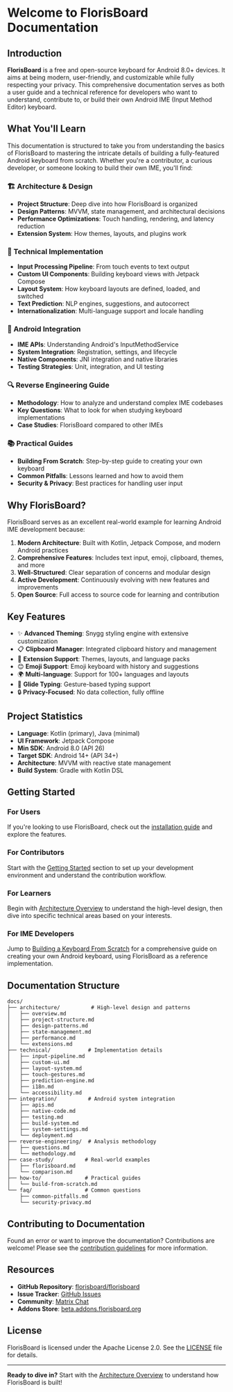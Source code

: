 # Welcome to FlorisBoard Documentation

## Introduction

**FlorisBoard** is a free and open-source keyboard for Android 8.0+ devices. It aims at being modern, user-friendly, and customizable while fully respecting your privacy. This comprehensive documentation serves as both a user guide and a technical reference for developers who want to understand, contribute to, or build their own Android IME (Input Method Editor) keyboard.

## What You'll Learn

This documentation is structured to take you from understanding the basics of FlorisBoard to mastering the intricate details of building a fully-featured Android keyboard from scratch. Whether you're a contributor, a curious developer, or someone looking to build their own IME, you'll find:

### 🏗️ Architecture & Design
- **Project Structure**: Deep dive into how FlorisBoard is organized
- **Design Patterns**: MVVM, state management, and architectural decisions
- **Performance Optimizations**: Touch handling, rendering, and latency reduction
- **Extension System**: How themes, layouts, and plugins work

### 🔧 Technical Implementation
- **Input Processing Pipeline**: From touch events to text output
- **Custom UI Components**: Building keyboard views with Jetpack Compose
- **Layout System**: How keyboard layouts are defined, loaded, and switched
- **Text Prediction**: NLP engines, suggestions, and autocorrect
- **Internationalization**: Multi-language support and locale handling

### 🔌 Android Integration
- **IME APIs**: Understanding Android's InputMethodService
- **System Integration**: Registration, settings, and lifecycle
- **Native Components**: JNI integration and native libraries
- **Testing Strategies**: Unit, integration, and UI testing

### 🔍 Reverse Engineering Guide
- **Methodology**: How to analyze and understand complex IME codebases
- **Key Questions**: What to look for when studying keyboard implementations
- **Case Studies**: FlorisBoard compared to other IMEs

### 📚 Practical Guides
- **Building From Scratch**: Step-by-step guide to creating your own keyboard
- **Common Pitfalls**: Lessons learned and how to avoid them
- **Security & Privacy**: Best practices for handling user input

## Why FlorisBoard?

FlorisBoard serves as an excellent real-world example for learning Android IME development because:

1. **Modern Architecture**: Built with Kotlin, Jetpack Compose, and modern Android practices
2. **Comprehensive Features**: Includes text input, emoji, clipboard, themes, and more
3. **Well-Structured**: Clear separation of concerns and modular design
4. **Active Development**: Continuously evolving with new features and improvements
5. **Open Source**: Full access to source code for learning and contribution

## Key Features

- ✨ **Advanced Theming**: Snygg styling engine with extensive customization
- 📋 **Clipboard Manager**: Integrated clipboard history and management
- 🎨 **Extension Support**: Themes, layouts, and language packs
- 😊 **Emoji Support**: Emoji keyboard with history and suggestions
- 🌍 **Multi-language**: Support for 100+ languages and layouts
- 🎯 **Glide Typing**: Gesture-based typing support
- 🔒 **Privacy-Focused**: No data collection, fully offline

## Project Statistics

- **Language**: Kotlin (primary), Java (minimal)
- **UI Framework**: Jetpack Compose
- **Min SDK**: Android 8.0 (API 26)
- **Target SDK**: Android 14+ (API 34+)
- **Architecture**: MVVM with reactive state management
- **Build System**: Gradle with Kotlin DSL

## Getting Started

### For Users
If you're looking to use FlorisBoard, check out the [installation guide](https://github.com/florisboard/florisboard#readme) and explore the features.

### For Contributors
Start with the [Getting Started](./getting-started/introduction.md) section to set up your development environment and understand the contribution workflow.

### For Learners
Begin with [Architecture Overview](./architecture/overview.md) to understand the high-level design, then dive into specific technical areas based on your interests.

### For IME Developers
Jump to [Building a Keyboard From Scratch](./how-to/build-from-scratch.md) for a comprehensive guide on creating your own Android keyboard, using FlorisBoard as a reference implementation.

## Documentation Structure

```
docs/
├── architecture/          # High-level design and patterns
│   ├── overview.md
│   ├── project-structure.md
│   ├── design-patterns.md
│   ├── state-management.md
│   ├── performance.md
│   └── extensions.md
├── technical/            # Implementation details
│   ├── input-pipeline.md
│   ├── custom-ui.md
│   ├── layout-system.md
│   ├── touch-gestures.md
│   ├── prediction-engine.md
│   ├── i18n.md
│   └── accessibility.md
├── integration/          # Android system integration
│   ├── apis.md
│   ├── native-code.md
│   ├── testing.md
│   ├── build-system.md
│   ├── system-settings.md
│   └── deployment.md
├── reverse-engineering/  # Analysis methodology
│   ├── questions.md
│   └── methodology.md
├── case-study/          # Real-world examples
│   ├── florisboard.md
│   └── comparison.md
├── how-to/              # Practical guides
│   └── build-from-scratch.md
└── faq/                 # Common questions
    ├── common-pitfalls.md
    └── security-privacy.md
```

## Contributing to Documentation

Found an error or want to improve the documentation? Contributions are welcome! Please see the [contribution guidelines](https://github.com/florisboard/florisboard/blob/main/CONTRIBUTING.md) for more information.

## Resources

- **GitHub Repository**: [florisboard/florisboard](https://github.com/florisboard/florisboard)
- **Issue Tracker**: [GitHub Issues](https://github.com/florisboard/florisboard/issues)
- **Community**: [Matrix Chat](https://matrix.to/#/#florisboard:matrix.org)
- **Addons Store**: [beta.addons.florisboard.org](https://beta.addons.florisboard.org)

## License

FlorisBoard is licensed under the Apache License 2.0. See the [LICENSE](https://github.com/florisboard/florisboard/blob/main/LICENSE) file for details.

<!-- Build trigger: 2025-10-04-v2 -->

---

**Ready to dive in?** Start with the [Architecture Overview](./architecture/overview.md) to understand how FlorisBoard is built!

